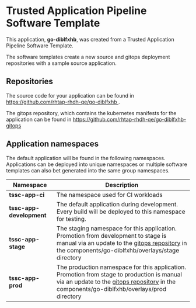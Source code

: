 # Trusted Application Pipeline Software Template

This application, **go-diblfxhb**, was created from a Trusted Application Pipeline Software Template.

The software templates create a new source and gitops deployment repositories with a sample source application. 

## Repositories

The source code for your application can be found in [https://github.com/rhtap-rhdh-qe/go-diblfxhb ](https://github.com/rhtap-rhdh-qe/go-diblfxhb ).
 
The gitops repository, which contains the kubernetes manifests for the application can be found in 
[https://github.com/rhtap-rhdh-qe/go-diblfxhb-gitops ](https://github.com/rhtap-rhdh-qe/go-diblfxhb-gitops ) 

## Application namespaces 

The default application will be found in the following namespaces. Applications can be deployed into unique namespaces or multiple software templates can also bet generated into the same group namespaces.  

|  Namespace   |  Description   |  
| -------- | -------- |
| **tssc-app-ci** | The namespace used for CI workloads |
| **tssc-app-development** | The default application during development. Every build will be deployed to this namespace for testing. |
| **tssc-app-stage** | The staging namespace for this application. Promotion from development to stage is manual via an update to the [gitops repository](https://github.com/rhtap-rhdh-qe/go-diblfxhb-gitops ) in the components/go-diblfxhb/overlays/stage directory |
| **tssc-app-prod** | The production namespace for this application. Promotion from stage to production is manual via an update to the [gitops repository](https://github.com/rhtap-rhdh-qe/go-diblfxhb-gitops ) in the components/go-diblfxhb/overlays/prod directory |
